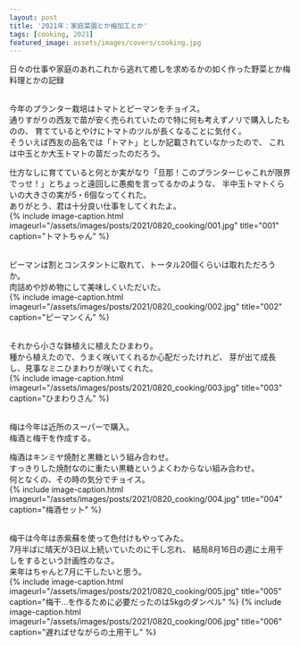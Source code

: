 ```yaml
---
layout: post
title: '2021年：家庭菜園とか梅加工とか'
tags: [cooking, 2021]
featured_image: assets/images/covers/cooking.jpg
---
```


日々の仕事や家庭のあれこれから逃れて癒しを求めるかの如く作った野菜とか梅料理とかの記録
<br>
<br>

今年のプランター栽培はトマトとピーマンをチョイス。  
通りすがりの西友で苗が安く売られていたので特に何も考えずノリで購入したものの、
育てているとやけにトマトのツルが長くなることに気付く。  
そういえば西友の品名では「トマト」としか記載されていなかったので、
これは中玉とか大玉トマトの苗だったのだろう。  

仕方なしに育てていると何とか実がなり「旦那！このプランターじゃこれが限界でっせ！」とちょっと遠回しに愚痴を言ってるかのような、
半中玉トマトくらいの大きさの実が5・6個なってくれた。  
ありがとう、君は十分良い仕事をしてくれたよ。  
{% include image-caption.html imageurl="/assets/images/posts/2021/0820_cooking/001.jpg" title="001" caption="トマトちゃん" %}
<br>
<br>

ピーマンは割とコンスタントに取れて、トータル20個くらいは取れただろうか。  
肉詰めや炒め物にして美味しくいただいた。  
{% include image-caption.html imageurl="/assets/images/posts/2021/0820_cooking/002.jpg" title="002" caption="ピーマンくん" %}
<br>
<br>

それから小さな鉢植えに植えたひまわり。  
種から植えたので、うまく咲いてくれるか心配だったけれど、
芽が出て成長し、見事なミニひまわりが咲いてくれた。  
{% include image-caption.html imageurl="/assets/images/posts/2021/0820_cooking/003.jpg" title="003" caption="ひまわりさん" %}
<br>
<br>

梅は今年は近所のスーパーで購入。  
梅酒と梅干を作成する。  

梅酒はキンミヤ焼酎と黒糖という組み合わせ。  
すっきりした焼酎なのに重たい黒糖というよくわからない組み合わせ。  
何となくの、その時の気分でチョイス。  
{% include image-caption.html imageurl="/assets/images/posts/2021/0820_cooking/004.jpg" title="004" caption="梅酒セット" %}
<br>
<br>

梅干は今年は赤紫蘇を使って色付けもやってみた。  
7月半ばに晴天が3日以上続いていたのに干し忘れ、
結局8月16日の週に土用干しをするという計画性のなさ。  
来年はちゃんと7月に干したいと思う。  
{% include image-caption.html imageurl="/assets/images/posts/2021/0820_cooking/005.jpg" title="005" caption="梅干…を作るために必要だったのは5kgのダンベル" %}
{% include image-caption.html imageurl="/assets/images/posts/2021/0820_cooking/006.jpg" title="006" caption="遅ればせながらの土用干し" %}
<br>
<br>
<br>

